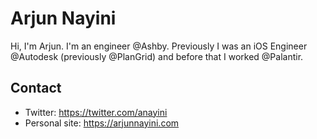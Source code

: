 # Arjun Nayini
Hi, I'm Arjun.  I'm an engineer @Ashby.  Previously I was an iOS Engineer @Autodesk (previously @PlanGrid) and before that I worked @Palantir.


## Contact
- Twitter: https://twitter.com/anayini
- Personal site: https://arjunnayini.com
